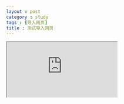 ```yaml
---
layout : post
category : study
tags : [导入网页]
title : 测试导入网页
---
```



<iframe src="https://docs.google.com/spreadsheets/d/1IzEdt0cmOVsfWg52X_oKi9t8OAwKzbMvNIwE_sSXnKo/pubhtml?widget=true&amp;headers=false"></iframe>
